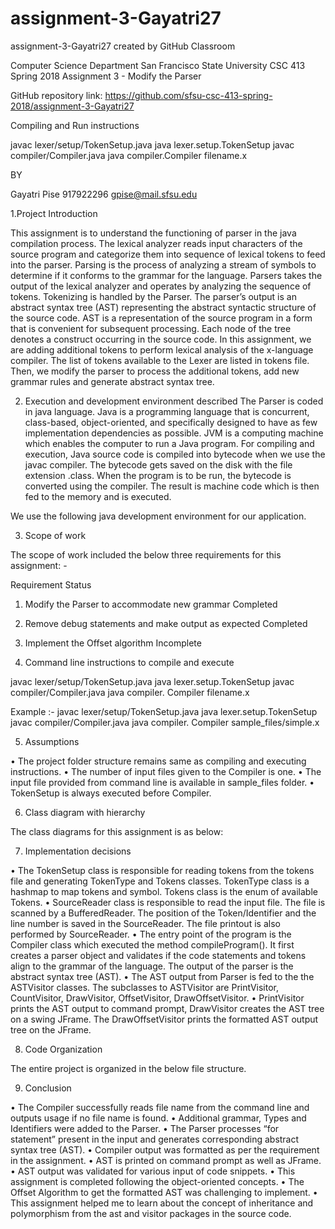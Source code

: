 # assignment-3-Gayatri27
assignment-3-Gayatri27 created by GitHub Classroom



Computer Science Department
San Francisco State University
CSC 413  Spring 2018
Assignment 3 - Modify the Parser


GitHub repository link:
https://github.com/sfsu-csc-413-spring-2018/assignment-3-Gayatri27



Compiling and Run instructions

javac lexer/setup/TokenSetup.java
java lexer.setup.TokenSetup
javac compiler/Compiler.java
java compiler.Compiler filename.x



BY

Gayatri Pise	917922296	gpise@mail.sfsu.edu









1.Project Introduction

This assignment is to understand the functioning of parser in the java compilation process. The lexical analyzer reads input characters of the source program and categorize them into sequence of lexical tokens to feed into the parser. Parsing is the process of analyzing a stream of symbols to determine if it conforms to the grammar for the language. Parsers takes the output of the lexical analyzer and operates by analyzing the sequence of tokens. Tokenizing is handled by the Parser. The parser’s output is an abstract syntax tree (AST) representing the abstract syntactic structure of the source code. AST is a representation of the source program in a form that is convenient for subsequent processing. Each node of the tree denotes a construct occurring in the source code.
In this assignment, we are adding additional tokens to perform lexical analysis of the x-language compiler. The list of tokens available to the Lexer are listed in tokens file. Then, we modify the parser to process the additional tokens, add new grammar rules and generate abstract syntax tree.


2. Execution and development environment described 
The Parser is coded in java language. Java is a programming language that is concurrent, class-based, object-oriented, and specifically designed to have as few implementation dependencies as possible. JVM is a computing machine which enables the computer to run a Java program. For compiling and execution, Java source code is compiled into bytecode when we use the javac compiler. The bytecode gets saved on the disk with the file extension .class. When the program is to be run, the bytecode is converted using the compiler. The result is machine code which is then fed to the memory and is executed. 

We use the following java development environment for our application.

 

3. Scope of work

The scope of work included the below three requirements for this assignment: -

Requirement	Status
1.	Modify the Parser to accommodate new grammar	          Completed  
2.	Remove debug statements and make output as expected	Completed
3.	Implement the Offset algorithm	Incomplete



4. Command line instructions to compile and execute

javac lexer/setup/TokenSetup.java
java lexer.setup.TokenSetup
javac compiler/Compiler.java
java compiler. Compiler filename.x

Example :-
javac lexer/setup/TokenSetup.java
java lexer.setup.TokenSetup
javac compiler/Compiler.java
java compiler. Compiler sample_files/simple.x

5. Assumptions 

•	The project folder structure remains same as compiling and executing instructions.
•	The number of input files given to the Compiler is one. 
•	The input file provided from command line is available in sample_files folder.
•	TokenSetup is always executed before Compiler.



6. Class diagram with hierarchy


The class diagrams for this assignment is as below:


 


 









7. Implementation decisions

•	The TokenSetup class is responsible for reading tokens from the tokens file and generating TokenType and Tokens classes. TokenType class is a hashmap to map tokens and symbol. Tokens class is the enum of available Tokens.
•	SourceReader class is responsible to read the input file. The file is scanned by a BufferedReader. The position of the Token/Identifier and the line number is saved in the SourceReader. The file printout is also performed by SourceReader.
•	The entry point of the program is the Compiler class which executed the method compileProgram(). It first creates a parser object and validates if the code statements and tokens align to the grammar of the language. The output of the parser is the abstract syntax tree (AST).
•	The AST output from Parser is fed to the the ASTVisitor classes. The subclasses to ASTVisitor are PrintVisitor, CountVisitor, DrawVisitor, OffsetVisitor, DrawOffsetVisitor.
•	PrintVisitor prints the AST output to command prompt, DrawVisitor creates the AST tree on a swing JFrame.  The DrawOffsetVisitor prints the formatted AST output tree on the JFrame.



8. Code Organization

The entire project is organized in the below file structure.



9. Conclusion

•	The Compiler successfully reads file name from the command line and outputs usage if no file name is found.
•	Additional grammar, Types and Identifiers were added to the Parser.
•	The Parser processes “for statement” present in the input and generates corresponding abstract syntax tree (AST).
•	Compiler output was formatted as per the requirement in the assignment.
•	AST is printed on command prompt as well as JFrame.
•	AST output was validated for various input of code snippets.
•	This assignment is completed following the object-oriented concepts.
•	The Offset Algorithm to get the formatted AST was challenging to implement. 
•	This assignment helped me to learn about the concept of inheritance and polymorphism from the ast and visitor packages in the source code. 
